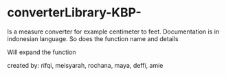 converterLibrary-KBP-
=====================

Is a measure converter for example centimeter to feet. Documentation is in indonesian language. So does the function name and details

Will expand the function

created by: rifqi, meisyarah, rochana, maya, deffi, amie
